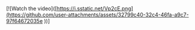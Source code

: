 [![Watch the video]([https://i.sstatic.net/Vp2cE.png](https://github.com/user-attachments/assets/32799c40-32c4-46fa-a9c7-97f64672035e
))]


